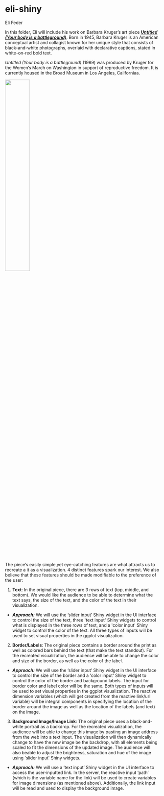 eli-shiny
================
Eli Feder

In this folder, Eli will include his work on Barbara Kruger’s art
piece [***Untitled (Your body is a battleground)***](https://www.thebroad.org/art/barbara-kruger/untitled-your-body-battleground).
Born in 1945, Barbara Kruger is an American conceptual artist and collagist known for her unique style that consists of black-and-white photographs, overlaid with declarative captions, stated in white-on-red bold text.

*Untitled (Your body is a battleground)* (1989) was produced by Kruger for the Women’s March on Washington in support of reproductive freedom. It is currently housed in the Broad Museum in Los Angeles, Californiaa.

<img src="kruger.jpg" style="width:40.0%" />

The piece’s easily simple,yet eye-catching features are what attracts us to 
recreate a it as a visualization. 4 distinct features spark our interest.
We also believe that these features should be made modifiable to the preference 
of the user:

1.  **Text**: In the original piece, there are 3 rows of text (top, middle, and bottom). 
    We would like the audience to be able to determine what the text says,
    the size of the text, and the color of the text in their visualization.

-   ***Approach:*** We will use the ‘slider input’ Shiny widget in the
    UI interface to control the size of the text, three 'text input' Shiny widgets
    to control what is displayed in the three rows of text, and a 'color input'
    Shiny widget to control the color of the text. All three types of inputs will be 
    used to set visual properties in the ggplot visualization. 

2.  **Border/Labels**: The original piece contains a border around the print as 
    well as colored bars behind the text (that make the text standout). 
    For the recreated visualization, the audience will be able to change the 
    color and size of the border, as well as the color of the label.
    
-   ***Approach:*** We will use the ‘slider input’ Shiny widget in the
    UI interface to control the size of the border and a 'color input' Shiny 
    widget to control the color of the border and background labels. The input for 
    border color and label color will be the same. Both types of inputs will be 
    used to set visual properties in the ggplot visualization. The reactive dimension
    variables (which will get created from the reactive link/url variable) will be 
    integral components in specifying the location of the border around the image 
    as well as the location of the labels (and text) on the image.

3.  **Background Image/Image Link**: The original piece uses a
    black-and-white portrait as a backdrop. For the recreated visualization,
    the audience will be able to change this image by pasting an image address
    from the web into a text input. The visualization will then dynamically change
    to have the new image be the backdrop, with all elements being scaled to fit 
    the dimensions of the updated image. The audience will also beable  to adjust the brightness,         saturation and hue of the image using 'slider input' Shiny widgets.

-   ***Approach:*** We will use a ‘text input’ Shiny widget in the
    UI interface to access the user-inputted link. In the server, the reactive 
    input ‘path’ (which is the variable name for the link) will be used to create
    variables for image dimensions (as mentioned above). Additionally, the link input
    will be read and used to display the background image.
